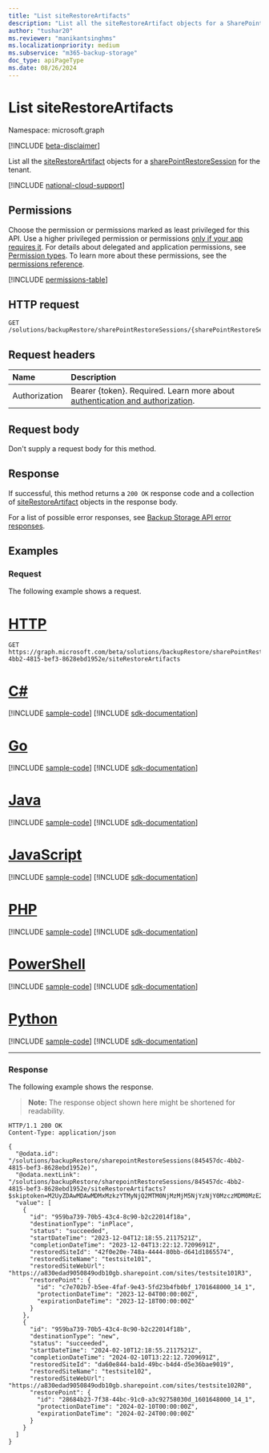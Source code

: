 ```yaml
---
title: "List siteRestoreArtifacts"
description: "List all the siteRestoreArtifact objects for a SharePoint restore session for the tenant."
author: "tushar20"
ms.reviewer: "manikantsinghms"
ms.localizationpriority: medium
ms.subservice: "m365-backup-storage"
doc_type: apiPageType
ms.date: 08/26/2024
---
```


# List siteRestoreArtifacts

Namespace: microsoft.graph

[!INCLUDE [beta-disclaimer](../../includes/beta-disclaimer.md)]

List all the [siteRestoreArtifact](../resources/siterestoreartifact.md) objects for a [sharePointRestoreSession](../resources/sharepointrestoresession.md) for the tenant.

[!INCLUDE [national-cloud-support](../../includes/global-only.md)]

## Permissions

Choose the permission or permissions marked as least privileged for this API. Use a higher privileged permission or permissions [only if your app requires it](/graph/permissions-overview#best-practices-for-using-microsoft-graph-permissions). For details about delegated and application permissions, see [Permission types](/graph/permissions-overview#permission-types). To learn more about these permissions, see the [permissions reference](/graph/permissions-reference).

<!-- { "blockType": "permissions", "name": "sharepointrestoresession_list_siterestoreartifacts" } -->
[!INCLUDE [permissions-table](../includes/permissions/sharepointrestoresession-list-siterestoreartifacts-permissions.md)]

## HTTP request

<!-- {
  "blockType": "ignored"
}
-->
``` http
GET /solutions/backupRestore/sharePointRestoreSessions/{sharePointRestoreSessionId}/siteRestoreArtifacts
```

## Request headers

|Name|Description|
|:---|:---|
|Authorization|Bearer {token}. Required. Learn more about [authentication and authorization](/graph/auth/auth-concepts).|

## Request body

Don't supply a request body for this method.

## Response

If successful, this method returns a `200 OK` response code and a collection of [siteRestoreArtifact](../resources/siterestoreartifact.md) objects in the response body.

For a list of possible error responses, see [Backup Storage API error responses](/graph/backup-storage-error-codes).

## Examples

### Request

The following example shows a request.
# [HTTP](#tab/http)
<!-- {
  "blockType": "request",
  "name": "siterestoreartifact_list"
}
-->
``` http
GET https://graph.microsoft.com/beta/solutions/backupRestore/sharePointRestoreSessions/845457dc-4bb2-4815-bef3-8628ebd1952e/siteRestoreArtifacts
```

# [C#](#tab/csharp)
[!INCLUDE [sample-code](../includes/snippets/csharp/siterestoreartifact-list-csharp-snippets.md)]
[!INCLUDE [sdk-documentation](../includes/snippets/snippets-sdk-documentation-link.md)]

# [Go](#tab/go)
[!INCLUDE [sample-code](../includes/snippets/go/siterestoreartifact-list-go-snippets.md)]
[!INCLUDE [sdk-documentation](../includes/snippets/snippets-sdk-documentation-link.md)]

# [Java](#tab/java)
[!INCLUDE [sample-code](../includes/snippets/java/siterestoreartifact-list-java-snippets.md)]
[!INCLUDE [sdk-documentation](../includes/snippets/snippets-sdk-documentation-link.md)]

# [JavaScript](#tab/javascript)
[!INCLUDE [sample-code](../includes/snippets/javascript/siterestoreartifact-list-javascript-snippets.md)]
[!INCLUDE [sdk-documentation](../includes/snippets/snippets-sdk-documentation-link.md)]

# [PHP](#tab/php)
[!INCLUDE [sample-code](../includes/snippets/php/siterestoreartifact-list-php-snippets.md)]
[!INCLUDE [sdk-documentation](../includes/snippets/snippets-sdk-documentation-link.md)]

# [PowerShell](#tab/powershell)
[!INCLUDE [sample-code](../includes/snippets/powershell/siterestoreartifact-list-powershell-snippets.md)]
[!INCLUDE [sdk-documentation](../includes/snippets/snippets-sdk-documentation-link.md)]

# [Python](#tab/python)
[!INCLUDE [sample-code](../includes/snippets/python/siterestoreartifact-list-python-snippets.md)]
[!INCLUDE [sdk-documentation](../includes/snippets/snippets-sdk-documentation-link.md)]

---

### Response

The following example shows the response.
>**Note:** The response object shown here might be shortened for readability.
<!-- {
  "blockType": "response",
  "truncated": true,
  "@odata.type": "Collection(microsoft.graph.siteRestoreArtifact)"
}
-->
``` http
HTTP/1.1 200 OK
Content-Type: application/json

{
  "@odata.id": "/solutions/backupRestore/sharepointRestoreSessions(845457dc-4bb2-4815-bef3-8628ebd1952e)",
  "@odata.nextLink": "/solutions/backupRestore/sharepointRestoreSessions/845457dc-4bb2-4815-bef3-8628ebd1952e/siteRestoreArtifacts?$skiptoken=M2UyZDAwMDAwMDMxMzkzYTMyNjQ2MTM0NjMzMjM5NjYzNjY0MzczMDM0MzE2NTYzNjEzNzMwNjIzNjMzMzg2MjM0MzM2NDM0MzUzNDMzMzc0MDc0Njg3MjY1NjE2NDJlNzYzMjAxZThmYjY4M2Y3ODAxMDAwMDg4NjA5ODdhNzgwMTAwMDB8MTYxNjk2NDUwOTgzMg%3d%3d",
  "value": [
    {
      "id": "959ba739-70b5-43c4-8c90-b2c22014f18a",
      "destinationType": "inPlace",
      "status": "succeeded",
      "startDateTime": "2023-12-04T12:18:55.2117521Z",
      "completionDateTime": "2023-12-04T13:22:12.7209691Z",
      "restoredSiteId": "42f0e20e-748a-4444-80bb-d641d1865574",
      "restoredSiteName": "testsite101",
      "restoredSiteWebUrl": "https://a830edad9050849odb10gb.sharepoint.com/sites/testsite101R3",
      "restorePoint": {
        "id": "c7e702b7-b5ee-4faf-9e43-5fd23b4fb0bf_1701648000_14_1",
        "protectionDateTime": "2023-12-04T00:00:00Z",
        "expirationDateTime": "2023-12-18T00:00:00Z"
      }
    },
    {
      "id": "959ba739-70b5-43c4-8c90-b2c22014f18b",
      "destinationType": "new",
      "status": "succeeded",
      "startDateTime": "2024-02-10T12:18:55.2117521Z",
      "completionDateTime": "2024-02-10T13:22:12.7209691Z",
      "restoredSiteId": "da60e844-ba1d-49bc-b4d4-d5e36bae9019",
      "restoredSiteName": "testsite102",
      "restoredSiteWebUrl": "https://a830edad9050849odb10gb.sharepoint.com/sites/testsite102R0",
      "restorePoint": {
        "id": "28684b23-7f38-44bc-91c0-a3c92758030d_1601648000_14_1",
        "protectionDateTime": "2024-02-10T00:00:00Z",
        "expirationDateTime": "2024-02-24T00:00:00Z"
      }
    }
  ]
}
```
